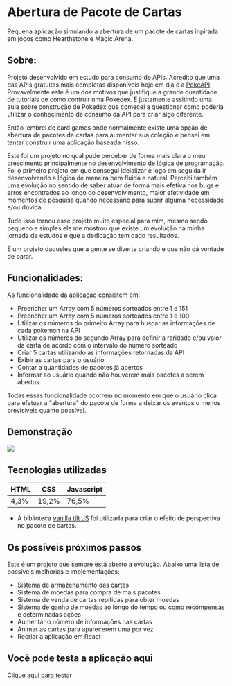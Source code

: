 <h1>Abertura de Pacote de Cartas</h1>
<p>Pequena aplicação simulando a abertura de um pacote de cartas inpirada em jogos como Hearthstone e Magic Arena.</p>
<h2>Sobre:</h2>
<p>Projeto desenvolvido em estudo para consumo de APIs. Acredito que uma das APIs gratuitas mais completas disponíveis hoje em dia é a <a href="https://pokeapi.co/">PokeAPI</a>. Provavelmente este é um dos motivos que justifique a grande quantidade de tutoriais de como contruir uma Pokedex. E justamente assitindo uma aula sobre construção de Pokedex que comecei a questionar como poderia utilizar o conhecimento de consumo da API para criar algo diferente.</p>
<p>Então lembrei de card games onde normalmente existe uma opção de abertura de pacotes de cartas para aumentar sua coleção e pensei em tentar construir uma aplicação baseada nisso.</p>
<p>Este foi um projeto no qual pude perceber de forma mais clara o meu crescimento principalmente no desenvolvimento de lógica de programação. Foi o primeiro projeto em que consegui ideializar e logo em seguida ir desenvolvendo a lógica de maneira bem fluida e natural. Percebi também uma evolução no sentido de saber atuar de forma mais efetiva nos bugs e erros encontrados ao longo do desenvolvimento, maior efetividade em momentos de pesquisa quando necessário para suprir alguma necessidade e/ou dúvida.</p>
<p>Tudo isso tornou esse projeto muito especial para mim, mesmo sendo pequeno e simples ele me mostrou que existe um evolução na minha jornada de estudos e que a dedicação tem dado resultados.</p>
<p>É um projeto daqueles que a gente se diverte criando e que não dá vontade de parar.</p>

<h2>Funcionalidades:</h2>
<p>As funcionalidade da aplicação consistem em:</p>
<ul>
    <li>Preencher um Array com 5 números sorteados entre 1 e 151</li>
    <li>Preencher um Array com 5 números sorteados entre 1 e 100</li>
    <li>Utilizar os números do primeiro Array para buscar as informações de cada pokemon na API</li>
    <li>Utilizar os números do segundo Array para definir a raridade e/ou valor da carta de acordo com o intervalo do número sorteado</li>
    <li>Criar 5 cartas utilizando as informações retornadas da API</li>    
    <li>Exibir as cartas para o usuário</li>
    <li>Contar a quantidades de pacotes já abertos</li>
    <li>Informar ao usuário quando não houverem mais pacotes a serem abertos.</li>
</ul>

<P>Todas essas funcionalidade ocorrem no momento em que o usuário clica para efetuar a "abertura" do pacote de forma a deixar os eventos o menos previsíveis quanto possível.</P>

<h2>Demonstração</h2>
<img src="img/card-pack-open.gif">

<h2>Tecnologias utilizadas</h2>
    <table>
    <thead>
      <tr>
        <th class="tg-c3ow">HTML</th>
        <th class="tg-c3ow">CSS</th>
        <th class="tg-c3ow">Javascript</th>
      </tr>
    </thead>
    <tbody>
      <tr>
        <td class="tg-c3ow">4,3%</td>
        <td class="tg-c3ow">19,2%</td>
        <td class="tg-c3ow">76,5%</td>
      </tr>
    </tbody>
    </table>
    <ul>
        <li>A biblioteca <a href="https://micku7zu.github.io/vanilla-tilt.js/">vanilla tilt JS</a> foi utilizada para criar o efeito de perspectiva no pacote de cartas.</li>
    </ul>
    
    
 <h2>Os possíveis próximos passos</h2>
 <p>Este é um projeto que sempre está aberto a evolução. Abaixo uma lista de possíveis melhorias e implementações:</p>
    <ul>
        <li>Sistema de armazenamento das cartas</li>
        <li>Sistema de moedas para compra de mais pacotes</li>
        <li>Sistema de venda de cartas repitidas para obter moedas</li>
        <li>Sistema de ganho de moedas ao longo do tempo ou como recompensas e determinadas ações</li>
        <li>Aumentar o número de informações nas cartas</li>
        <li>Animar as cartas para aparecerem uma por vez</li>
        <li>Recriar a aplicação em React</li>
    </ul>
    <h2>Você pode testa a aplicação aqui</h2>
    <a href="https://card-pack-open.netlify.app/">Clique aqui para testar</a>
